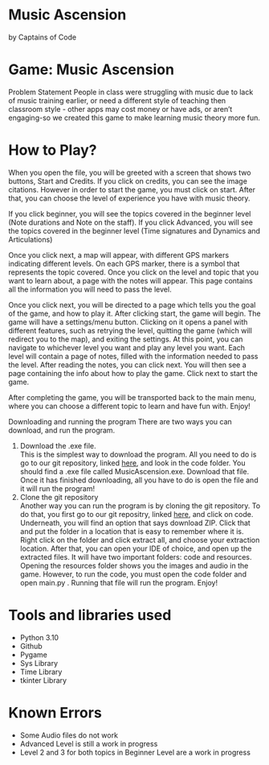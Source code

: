 # Music Ascension
by Captains of Code <br/>

<h1>Game: Music Ascension </h1>
Problem Statement
People in class were struggling with music due to lack of music training earlier, or need a different style of teaching then classroom style - other apps may cost money or have ads, or aren’t engaging-so we created this game to make learning music theory more fun.

<h1> How to Play?</h1>
When you open the file, you will be greeted with a screen that shows two buttons, Start and Credits. If you click on credits, you can see the image citations. However in order to start the game, you must click on start. After that, you can choose the level of experience you have with music theory. 

If you click beginner, you will see the topics covered in the beginner level (Note durations and Note on the staff).
If you click Advanced, you will see the topics covered in the beginner level (Time signatures and Dynamics and Articulations)

Once you click next, a map will appear, with different GPS markers indicating different levels. On each GPS marker, there is a symbol that represents the topic covered. Once you click on the level and topic that you want to learn about, a page with the notes will appear. This page contains all the information you will need to pass the level. 

Once you click next, you will be directed to a page which tells you the goal of the game, and how to play it. After clicking start, the game will begin.
The game will have a settings/menu button. Clicking on it opens a panel with different features, such as retrying the level, quitting the game (which will redirect you to the map), and exiting the settings.
At this point, you can navigate to whichever level you want and play any level you want. Each level will contain a page of notes, filled with the information needed to pass the level. After reading the notes, you can click next. You will then see a page containing the info about how to play the game. Click next to start the game.

After completing the game, you will be transported back to the main menu, where you can choose a different topic to learn and have fun with. Enjoy!

<hi>Downloading and running the program</h1>
There are two ways you can download, and run the program.
<ol><li>Download the .exe file.<br>
This is the simplest way to download the program. All you need to do is go to our git repository, linked <a href='https://github.com/JasonGrace2282/Music-Ascension'>here</a>, and look in the code folder. You should find a .exe file called MusicAscension.exe. Download that file. Once it has finished downloading, all you have to do is open the file and it will run the program!</li>
<li>Clone the git repository<br>
Another way you can run the program is by cloning the git repository. To do that, you first go to our git repositry, linked <a href='https://github.com/JasonGrace2282/Music-Ascension'>here</a>, and click on code. Underneath, you will find an option that says download ZIP. Click that and put the folder in a location that is easy to remember where it is. Right click on the folder and click extract all, and choose your extraction location. After that, you can open your IDE of choice, and open up the extracted files. It will have two important folders: code and resources. Opening the resources folder shows you the images and audio in the game. However, to run the code, you must open the code folder and open main.py . Running that file will run the program. Enjoy!</li></ol>

<h1> Tools and libraries used</h1>
<ul><li>Python 3.10</li>
<li>Github</li>
<li>Pygame</li>
<li>Sys Library</li>
<li>Time Library</li>
<li>tkinter Library</li></ul>

<h1>Known Errors</h1>
<ul><li>Some Audio files do not work</li>
<li>Advanced Level is still a work in progress</li>
<li>Level 2 and 3 for both topics in Beginner Level are a work in progress</li></ul>
